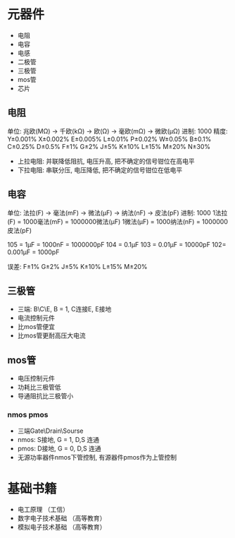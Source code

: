 # 元器件

- 电阻
- 电容
- 电感
- 二极管
- 三极管
- mos管
- 芯片

## 电阻

单位: 兆欧(MΩ) -> 千欧(kΩ) -> 欧(Ω) -> 毫欧(mΩ) -> 微欧(μΩ)
进制: 1000 
精度: Y±0.001% X±0.002% E±0.005% L±0.01% P±0.02% W±0.05% B±0.1% C±0.25% D±0.5% F±1% G±2% J±5% K±10% L±15% M±20% N±30%

- 上拉电阻: 并联降低阻抗, 电压升高, 把不确定的信号钳位在高电平
- 下拉电阻: 串联分压, 电压降低, 把不确定的信号钳位在低电平

## 电容

单位: 法拉(F) -> 毫法(mF) -> 微法(μF) -> 纳法(nF) -> 皮法(pF)
进制: 1000 
1法拉(F) = 1000毫法(mF) = 1000000微法(μF)
1微法(μF) = 1000纳法(nF) = 1000000皮法(pF)

105 = 1μF = 1000nF = 1000000pF
104 = 0.1μF
103 = 0.01μF = 10000pF
102= 0.001μF = 1000pF

误差: F±1% G±2% J±5% K±10% L±15% M±20%

## 三极管
 
- 三端: B\C\E, B = 1, C连接E, E接地
- 电流控制元件
- 比mos管便宜
- 比mos管更耐高压大电流

## mos管

- 电压控制元件
- 功耗比三极管低
- 导通阻抗比三极管小

### nmos pmos

- 三端Gate\Drain\Sourse
- nmos: S接地, G = 1, D,S 连通
- pmos: D接地, G = 0, D,S 连通
- 无源功率器件nmos下管控制, 有源器件pmos作为上管控制

# 基础书籍

- 电工原理 （工信）
- 数字电子技术基础 （高等教育）
- 模拟电子技术基础 （高等教育）